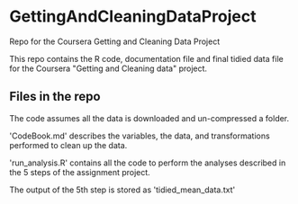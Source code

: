 # GettingAndCleaningDataProject
Repo for the Coursera Getting and Cleaning Data Project

This repo contains the R code, documentation file and final tidied data file for the Coursera "Getting and Cleaning data" project.

## Files in the repo

The code assumes all the data is downloaded and un-compressed a folder.

'CodeBook.md' describes the variables, the data, and transformations performed to clean up the data.

'run_analysis.R' contains all the code to perform the analyses described in the 5 steps of the assignment project.

The output of the 5th step is stored as 'tidied_mean_data.txt'


